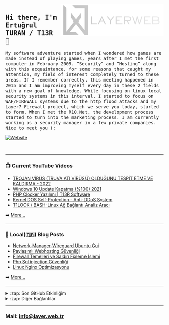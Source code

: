 <a href="https://layer.web.tr" target="_blank">
    <img align="right" width="328px" src="https://github.com/ertugrulturan/ertugrulturan/blob/main/layerweb_white.png?raw=true"/>
</a>

<h2>
    <samp>Hi there, I'm Ertuğrul TURAN / T13R 👋</samp>
</h2>
<p>
    <samp>
        My software adventure started when I wondered how games are made instead of playing games, years after I met the first computer in February 2009. “Security” and “Hosting” along with this acquaintance, for some reasons that caught my attention, my field of interest completely turned to these areas. If I remember correctly, this meeting happened in 2015 and I am improving myself every day in these 2 fields with a new goal of knowledge. While focusing on linux local security systems in this interval, I started to focus on WAF/FIREWALL systems due to the http flood attacks and my Layer7 Firewall project, which we serve you today, started to form. When I met the R10.Net, the development process started to turn into the marketing process. I am currently working as a security manager in a few private companies. Nice to meet you (: 
    </samp>
</p>

[![Website](https://img.shields.io/website?label=layer.web.tr&style=for-the-badge&url=https%3A%2F%2Fblog.layer.web.tr)](https://layer.web.tr)

<br>


---

### 📺 Current YouTube Videos

<!-- YOUTUBE:START -->
- [TROJAN VİRÜS &lpar;TRUVA ATI VİRÜSÜ&rpar; OLDUĞUNU TESPİT ETME VE KALDIRMA - 2022](https://www.youtube.com/watch?v=bpbOExGTa9U)
- [Windows 10 Update Kapatma &lpar;%100&rpar; 2021](https://www.youtube.com/watch?v=H1xxW9-qLgM)
- [PHP Clocker Yazılımı | T13R Software](https://www.youtube.com/watch?v=lUAcriH36-c)
- [Kernel DOS Self-Protection - Anti-DDoS System](https://www.youtube.com/watch?v=RIeJ4I5wQ04)
- [T1LOOK / BASH-Linux Ağ Bağlantı Analiz Aracı](https://www.youtube.com/watch?v=HpFK09QK1D8)
<!-- YOUTUBE:END -->

➡️ [More...](https://www.youtube.com/channel/UCM1G2CgjxYaGhvMF5Ri3Zjw)

---

### 📕 Local(🇹🇷) Blog Posts

<!-- BLOG-POST-LIST:START -->
- [Network-Manager-Wireguard Ubuntu Gui](https://blog.layer.web.tr/posts/wireguard-network-manager/)
- [Paylaşımlı Webhosting Güvenliği](https://blog.layer.web.tr/posts/a-dan-z-ye-webhosting-guvenligi/)
- [Firewall Temelleri ve Saldırı Fixleme İşlemi](https://blog.layer.web.tr/posts/saldiri-fixleme/)
- [Php Sql injection Güvenliği](https://blog.layer.web.tr/posts/php-guvenligi/)
- [Linux Nginx Optimizasyonu](https://blog.layer.web.tr/posts/nginx-optimize/)
<!-- BLOG-POST-LIST:END -->

➡️ [More...](https://blog.layer.web.tr)

---

<details>
  <summary>:zap: Son GitHub Etkinliğim</summary>
  
<!--START_SECTION:activity-->
1. ❗️ Reopened issue [#1251](https://github.com/CISOfy/lynis/issues/1251) in [CISOfy/lynis](https://github.com/CISOfy/lynis)
2. ❗️ Closed issue [#1251](https://github.com/CISOfy/lynis/issues/1251) in [CISOfy/lynis](https://github.com/CISOfy/lynis)
3. ❗️ Opened issue [#1251](https://github.com/CISOfy/lynis/issues/1251) in [CISOfy/lynis](https://github.com/CISOfy/lynis)
4. 🗣 Commented on [#1](https://github.com/ertugrulturan/vddos-sensor-plugin/issues/1) in [ertugrulturan/vddos-sensor-plugin](https://github.com/ertugrulturan/vddos-sensor-plugin)
5. 🗣 Commented on [#1](https://github.com/ertugrulturan/vddos-sensor-plugin/issues/1) in [ertugrulturan/vddos-sensor-plugin](https://github.com/ertugrulturan/vddos-sensor-plugin)
<!--END_SECTION:activity-->

</details>

<details>
  <summary>:zap: Diğer Bağlantılar</summary>

  * https://gitlab.com/layerweb
  * https://www.r10.net/profil/115364-t13r.html

</details>

[website]: https://layer.web.tr
[twitter]: https://twitter.com/ByT13R
[youtube]: https://www.youtube.com/channel/UCM1G2CgjxYaGhvMF5Ri3Zjw

---

### Mail: info@layer.web.tr
